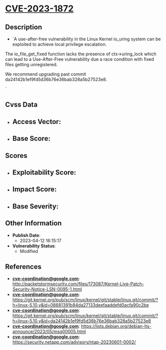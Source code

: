 
# [CVE-2023-1872](http://packetstormsecurity.com/files/173087/Kernel-Live-Patch-Security-Notice-LSN-0095-1.html)

## Description

- `A use-after-free vulnerability in the Linux Kernel io_uring system can be exploited to achieve local privilege escalation.

The io_file_get_fixed function lacks the presence of ctx->uring_lock which can lead to a Use-After-Free vulnerability due a race condition with fixed files getting unregistered.

We recommend upgrading past commit da24142b1ef9fd5d36b76e36bab328a5b27523e8.

`

## Cvss Data

- **Access Vector**:
  - 
- **Base Score**:
  - 

## Scores

- **Exploitability Score**:
  - 
- **Impact Score**:
  - 
- **Base Severity**:
  - 

## Other Information

- **Publish Date**:
  - 2023-04-12 16:15:17
- **Vulnerability Status**:
  - Modified

## References

- **cve-coordination@google.com**: http://packetstormsecurity.com/files/173087/Kernel-Live-Patch-Security-Notice-LSN-0095-1.html
- **cve-coordination@google.com**: https://git.kernel.org/pub/scm/linux/kernel/git/stable/linux.git/commit/?h=linux-5.10.y&id=08681391b84da27133deefaaddefd0acfa90c2be
- **cve-coordination@google.com**: https://git.kernel.org/pub/scm/linux/kernel/git/stable/linux.git/commit/?h=linux-5.10.y&id=da24142b1ef9fd5d36b76e36bab328a5b27523e8
- **cve-coordination@google.com**: https://lists.debian.org/debian-lts-announce/2023/05/msg00005.html
- **cve-coordination@google.com**: https://security.netapp.com/advisory/ntap-20230601-0002/
